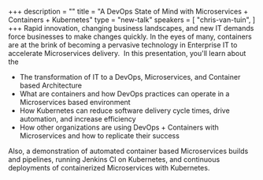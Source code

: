 +++
description = ""
title = "A DevOps State of Mind with Microservices + Containers + Kubernetes"
type = "new-talk"
speakers = [
        "chris-van-tuin",
]
+++
Rapid innovation, changing business landscapes, and new IT demands force businesses to make changes quickly. In the eyes of many, containers are at the brink of becoming a pervasive technology in Enterprise IT to accelerate Microservices delivery.  In this presentation, you'll learn about the
<ul>
	<li> The transformation of IT to a DevOps, Microservices, and Container based Architecture</li>
	<li>What are containers and how DevOps practices can operate in a Microservices based environment</li>
	<li>How Kubernetes can reduce software delivery cycle times, drive automation, and increase efficiency</li>
	<li>How other organizations are using DevOps + Containers with Microservices and how to replicate their success</li>
</ul>

Also, a demonstration of automated container based Microservices builds and pipelines, running Jenkins CI on Kubernetes, and continuous deployments of containerized Microservices with Kubernetes.